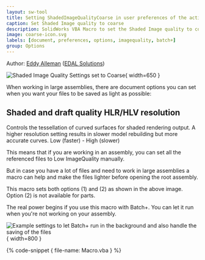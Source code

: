 ```yaml
---
layout: sw-tool
title: Setting ShadedImageQualityCoarse in user preferences of the active document using SOLIDWORKS API
caption: Set Shaded Image quality to coarse
description: SolidWorks VBA Macro to set the Shaded Image quality to coarse in Part and Assembly files. Also the checkmark "Apply to all referenced part documents" is set to ON if the active document is an assembly.
image: coarse-icon.svg
labels: [document, preferences, options, imagequality, batch+]
group: Options
---
```

Author: [Eddy Alleman](https://www.linkedin.com/in/eddyalleman/) ([EDAL Solutions](https:/www.edalsolutions.be/index.php/en/))

![Shaded Image Quality Settings set to Coarse](Image-Quality-Coarse.png){ width=650 }

When working in large assemblies, there are document options you can set when you want your files to be saved as light as possible:

## Shaded and draft quality HLR/HLV resolution 
Controls the tessellation of curved surfaces for shaded rendering output. A higher resolution setting results in slower model rebuilding but more accurate curves.
Low (faster) - High (slower)  

This means that if you are working in an assembly, you can set all the referenced files to Low ImageQuality manually.

But in case you have a lot of files and need to work in large assemblies a macro can help and make the files lighter before opening the root assembly.

This macro sets both options (1) and (2) as shown in the above image. Option (2) is not available for parts.

The real power begins if you use this macro with Batch+. You can let it run when you're not working on your assembly.

![Example settings to let Batch+ run in the background and also handle the saving of the files](batch-plus-settings.png){ width=800 }

{% code-snippet { file-name: Macro.vba } %}
